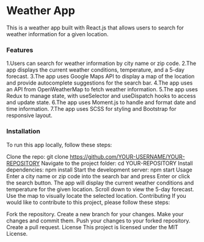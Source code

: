 # Weather App
This is a weather app built with React.js that allows users to search for weather information for a given location.

### Features
1.Users can search for weather information by city name or zip code.
2.The app displays the current weather conditions, temperature, and a 5-day forecast.
3.The app uses Google Maps API to display a map of the location and provide autocomplete suggestions for the search bar.
4.The app uses an API from OpenWeatherMap to fetch weather information.
5.The app uses Redux to manage state, with useSelector and useDispatch hooks to access and update state.
6.The app uses Moment.js to handle and format date and time information.
7.The app uses SCSS for styling and Bootstrap for responsive layout.

### Installation
To run this app locally, follow these steps:

Clone the repo: git clone https://github.com/YOUR-USERNAME/YOUR-REPOSITORY
Navigate to the project folder: cd YOUR-REPOSITORY
Install dependencies: npm install
Start the development server: npm start
Usage
Enter a city name or zip code into the search bar and press Enter or click the search button.
The app will display the current weather conditions and temperature for the given location.
Scroll down to view the 5-day forecast.
Use the map to visually locate the selected location.
Contributing
If you would like to contribute to this project, please follow these steps:

Fork the repository.
Create a new branch for your changes.
Make your changes and commit them.
Push your changes to your forked repository.
Create a pull request.
License
This project is licensed under the MIT License.
